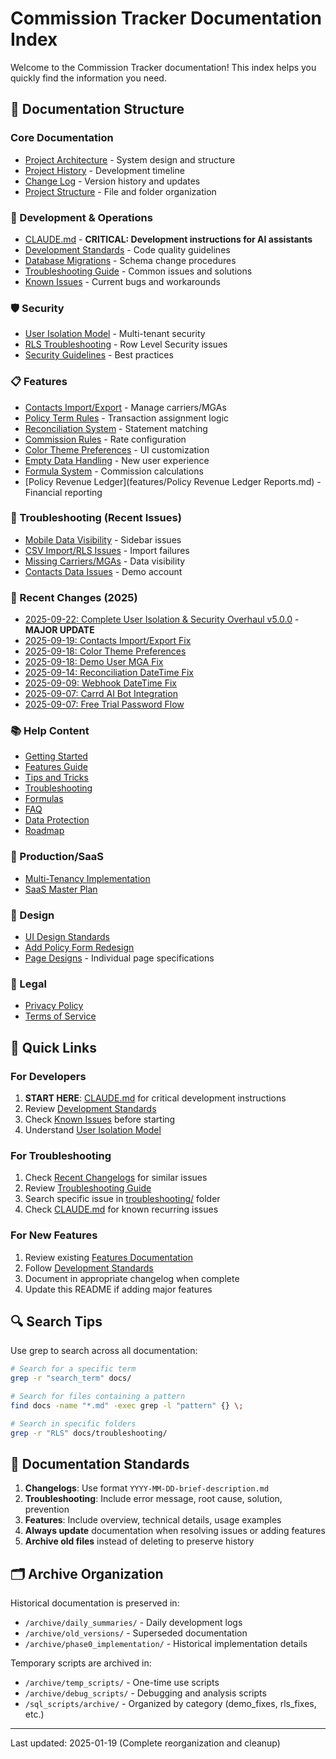 # Commission Tracker Documentation Index

Welcome to the Commission Tracker documentation! This index helps you quickly find the information you need.

## 📁 Documentation Structure

### Core Documentation
- [Project Architecture](core/APP_ARCHITECTURE.md) - System design and structure
- [Project History](core/PROJECT_HISTORY.md) - Development timeline
- [Change Log](core/CHANGELOG.md) - Version history and updates
- [Project Structure](core/PROJECT_STRUCTURE.md) - File and folder organization

### 🔧 Development & Operations
- [CLAUDE.md](/CLAUDE.md) - **CRITICAL: Development instructions for AI assistants**
- [Development Standards](operations/DEVELOPMENT_STANDARDS.md) - Code quality guidelines
- [Database Migrations](operations/DATABASE_MIGRATIONS.md) - Schema change procedures
- [Troubleshooting Guide](operations/TROUBLESHOOTING_GUIDE.md) - Common issues and solutions
- [Known Issues](operations/KNOWN_ISSUES_AND_FIXES.md) - Current bugs and workarounds

### 🛡️ Security
- [User Isolation Model](security/USER_ISOLATION_SECURITY_MODEL.md) - Multi-tenant security
- [RLS Troubleshooting](operations/RLS_TROUBLESHOOTING.md) - Row Level Security issues
- [Security Guidelines](development/SECURITY_GUIDELINES.md) - Best practices

### 📋 Features
- [Contacts Import/Export](features/CONTACTS_COMMISSION_STRUCTURE.md) - Manage carriers/MGAs
- [Policy Term Rules](features/MASTER_POLICY_TERM_RULES.md) - Transaction assignment logic
- [Reconciliation System](features/RECONCILIATION_SYSTEM.md) - Statement matching
- [Commission Rules](features/COMMISSION_RULES_MANAGEMENT.md) - Rate configuration
- [Color Theme Preferences](features/COLOR_THEME_PREFERENCES.md) - UI customization
- [Empty Data Handling](features/EMPTY_DATA_HANDLING_SUMMARY.md) - New user experience
- [Formula System](features/FORMULA_SYSTEM.md) - Commission calculations
- [Policy Revenue Ledger](features/Policy Revenue Ledger Reports.md) - Financial reporting

### 🐛 Troubleshooting (Recent Issues)
- [Mobile Data Visibility](troubleshooting/MOBILE_FIX_SUMMARY_2025.md) - Sidebar issues
- [CSV Import/RLS Issues](troubleshooting/CSV_IMPORT_RLS_ISSUES_2025.md) - Import failures
- [Missing Carriers/MGAs](troubleshooting/MISSING_CARRIERS_MGAS_2025.md) - Data visibility
- [Contacts Data Issues](troubleshooting/contacts-data-visibility-issues.md) - Demo account

### 📅 Recent Changes (2025)
- [2025-09-22: Complete User Isolation & Security Overhaul v5.0.0](changelogs/2025-09-22-complete-user-isolation-security-overhaul.md) - **MAJOR UPDATE**
- [2025-09-19: Contacts Import/Export Fix](changelogs/2025-09-19-contacts-import-export-fix.md)
- [2025-09-18: Color Theme Preferences](changelogs/2025-09-18-color-theme-preferences.md)
- [2025-09-18: Demo User MGA Fix](changelogs/2025-09-18-demo-user-mga-visibility-fix.md)
- [2025-09-14: Reconciliation DateTime Fix](changelogs/2025-09-14-reconciliation-datetime-fix.md)
- [2025-09-09: Webhook DateTime Fix](changelogs/2025-09-09-webhook-datetime-fix.md)
- [2025-09-07: Carrd AI Bot Integration](changelogs/2025-09-07-carrd-ai-bot-integration.md)
- [2025-09-07: Free Trial Password Flow](changelogs/2025-09-07-free-trial-password-flow.md)

### 📚 Help Content
- [Getting Started](../help_content/01_getting_started.md)
- [Features Guide](../help_content/02_features_guide.md)  
- [Tips and Tricks](../help_content/03_tips_and_tricks.md)
- [Troubleshooting](../help_content/04_troubleshooting.md)
- [Formulas](../help_content/05_formulas.md)
- [FAQ](../help_content/06_faq.md)
- [Data Protection](../help_content/07_data_protection.md)
- [Roadmap](../help_content/08_roadmap.md)

### 🏢 Production/SaaS
- [Multi-Tenancy Implementation](production/MULTI_TENANCY_IMPLEMENTATION.md)
- [SaaS Master Plan](production/SAAS_MASTER_PLAN_STATUS.md)

### 📐 Design
- [UI Design Standards](design/UI_DESIGN_STANDARDS.md)
- [Add Policy Form Redesign](design/ADD_POLICY_FORM_REDESIGN.md)
- [Page Designs](design/PAGE_DESIGNS/) - Individual page specifications

### 📜 Legal
- [Privacy Policy](legal/privacy_policy.md)
- [Terms of Service](legal/terms_of_service.md)

## 🚀 Quick Links

### For Developers
1. **START HERE**: [CLAUDE.md](/CLAUDE.md) for critical development instructions
2. Review [Development Standards](operations/DEVELOPMENT_STANDARDS.md)
3. Check [Known Issues](operations/KNOWN_ISSUES_AND_FIXES.md) before starting
4. Understand [User Isolation Model](security/USER_ISOLATION_SECURITY_MODEL.md)

### For Troubleshooting
1. Check [Recent Changelogs](changelogs/) for similar issues
2. Review [Troubleshooting Guide](operations/TROUBLESHOOTING_GUIDE.md)
3. Search specific issue in [troubleshooting/](troubleshooting/) folder
4. Check [CLAUDE.md](/CLAUDE.md) for known recurring issues

### For New Features
1. Review existing [Features Documentation](features/)
2. Follow [Development Standards](operations/DEVELOPMENT_STANDARDS.md)
3. Document in appropriate changelog when complete
4. Update this README if adding major features

## 🔍 Search Tips

Use grep to search across all documentation:
```bash
# Search for a specific term
grep -r "search_term" docs/

# Search for files containing a pattern
find docs -name "*.md" -exec grep -l "pattern" {} \;

# Search in specific folders
grep -r "RLS" docs/troubleshooting/
```

## 📝 Documentation Standards

1. **Changelogs**: Use format `YYYY-MM-DD-brief-description.md`
2. **Troubleshooting**: Include error message, root cause, solution, prevention
3. **Features**: Include overview, technical details, usage examples
4. **Always update** documentation when resolving issues or adding features
5. **Archive old files** instead of deleting to preserve history

## 🗂️ Archive Organization

Historical documentation is preserved in:
- `/archive/daily_summaries/` - Daily development logs
- `/archive/old_versions/` - Superseded documentation
- `/archive/phase0_implementation/` - Historical implementation details

Temporary scripts are archived in:
- `/archive/temp_scripts/` - One-time use scripts
- `/archive/debug_scripts/` - Debugging and analysis scripts
- `/sql_scripts/archive/` - Organized by category (demo_fixes, rls_fixes, etc.)

---

Last updated: 2025-01-19 (Complete reorganization and cleanup)